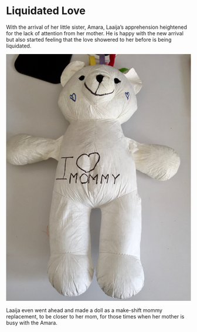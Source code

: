 # Liquidated Love

With the arrival of her little sister, Amara, Laaija’s apprehension heightened for the lack of attention from her mother. He is happy with the new arrival but also started feeling that the love showered to her before is being liquidated.

![Laaija’s doll in lieu of her mother.)](/static/img/2016/laaija-doll-mom.jpg)

Laaija even went ahead and made a doll as a make-shift mommy replacement, to be closer to her mom, for those times when her mother is busy with the Amara.

